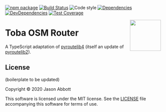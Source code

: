 [![npm package](https://img.shields.io/npm/v/@toba/osm-router.svg)](https://www.npmjs.org/package/@toba/osm-router)
[![Build Status](https://travis-ci.org/toba/osm-router.svg?branch=master)](https://travis-ci.org/toba/osm-router)
![Code style](https://img.shields.io/badge/code_style-prettier-ff69b4.svg)
[![Dependencies](https://img.shields.io/david/toba/osm-router.svg)](https://david-dm.org/toba/osm-router)
[![DevDependencies](https://img.shields.io/david/dev/toba/osm-router.svg)](https://david-dm.org/toba/osm-router#info=devDependencies&view=list)
[![Test Coverage](https://codecov.io/gh/toba/osm-router/branch/master/graph/badge.svg)](https://codecov.io/gh/toba/osm-router)

<img src='https://toba.github.io/about/images/logo-colored.svg' width="100" align="right"/>

# Toba OSM Router

A TypeScript adaptation of [pyroutelib4](https://github.com/MKuranowski/pyroutelib3) (itself an update of [pyroutelib2](https://github.com/gaulinmp/pyroutelib2)).

## License

(boilerplate to be updated)

Copyright &copy; 2020 Jason Abbott

This software is licensed under the MIT license. See the [LICENSE](./LICENSE) file accompanying this software for terms of use.
